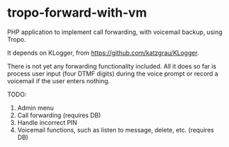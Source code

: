 # tropo-forward-with-vm
PHP application to implement call forwarding, with voicemail backup, using 
Tropo.

It depends on KLogger, from https://github.com/katzgrau/KLogger.

There is not yet any forwarding functionality included. All it does so far is 
process user input (four DTMF digits) during the voice prompt or record a
voicemail if the user enters nothing.

TODO:
1. Admin menu
2. Call forwarding (requires DB)
3. Handle incorrect PIN
4. Voicemail functions, such as listen to message, delete, etc. (requires DB) 